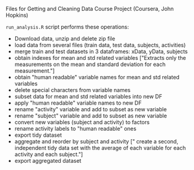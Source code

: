 Files for Getting and Cleaning Data Course Project (Coursera, John Hopkins)

`run_analysis.R` script performs these operations:

- Download data, unzip and delete zip file
- load data from several files (train data, test data, subjects, activities)
- merge train and test datasets in 3 dataframes: xData, yData, subjects
- obtain indexes for mean and std related variables ["Extracts only the measurements on the mean and standard deviation for each measurement."]
- obtain "human readable" variable names for mean and std related variables
- delete special characters from variable names
- subset data for mean and std related variables into new DF
- apply "human readable" variable names to new DF
- rename "activity" variable and add to subset as new variable
- rename "subject" variable and add to subset as new variable
- convert new variables (subject and activity) to factors
- rename activity labels to "human readable" ones
- export tidy dataset
- aggregate and reorder by subject and activity [" create a second, independent tidy data set with the average of each variable for each activity and each subject."]
- export aggregated dataset

